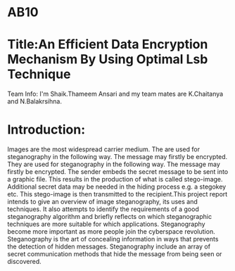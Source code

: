 # AB10
# Title:An Efficient Data Encryption Mechanism By Using Optimal Lsb Technique


Team Info: I'm Shaik.Thameem Ansari and my team mates are K.Chaitanya and N.Balakrsihna.


# Introduction:
  Images are the most widespread carrier medium. The are used for steganography in the following way. The message may firstly be encrypted. They are used for steganography in the following way. The message may firstly be encrypted. The sender embeds the secret message to be sent into a graphic file. This results in the production of what is called stego-image. Additional secret data may be needed in the hiding process e.g. a stegokey etc. This stego-image is then transmitted to the recipient.This project report intends to give an overview of image steganography, its uses and techniques. It also attempts to identify the requirements of a good steganography algorithm and briefly reflects on which steganographic techniques are more suitable for which applications. Steganography become more important as more people join the cyberspace revolution. Steganography is the art of concealing information in ways that prevents the detection of hidden messages. Steganography include an array of secret communication methods that hide the message from being seen or discovered.
